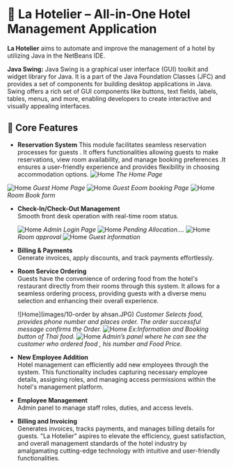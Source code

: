 # 🏨 La Hotelier – All-in-One Hotel Management Application

**La Hotelier** aims to automate and improve the management of a hotel by utilizing Java in the NetBeans IDE. 

**Java Swing:** Java Swing is a graphical user interface (GUI) toolkit and widget library for Java. It is a part of the Java Foundation Classes (JFC) and provides a set of components for building desktop applications in Java. Swing offers a rich set of GUI components like buttons, text fields, labels, tables, menus, and more, enabling developers to create interactive and visually appealing interfaces.


## 🔑 Core Features

- **Reservation System**
  This module facilitates seamless reservation processes for guests . It offers functionalities allowing guests to make reservations, view room availability, and manage booking preferences .It ensures a user-friendly experience and provides flexibility in choosing accommodation options.
  ![Home](images/1.JPG)
*The Home Page*

![Home](images/3.JPG)
*Guest Home Page*
![Home](images/4.JPG)
*Guest Eoom booking Page*
![Home](images/5.JPG)
*Room Book form*

- **Check-In/Check-Out Management**  
  Smooth front desk operation with real-time room status.

  ![Home](images/2.JPG)
*Admin Login Page*
![Home](images/5-dashboard.JPG)
*Pending Allocation....*
![Home](images/6-approval.JPG)
*Room approval*
![Home](images/7.JPG)
*Guest information*

- **Billing & Payments**  
  Generate invoices, apply discounts, and track payments effortlessly.

- **Room Service Ordering**  
  Guests have the convenience of ordering food from the hotel's restaurant directly from their rooms through this system. It allows for a seamless ordering process,   providing guests with a diverse menu selection and enhancing their overall experience.

  ![Home](images/10-order by ahsan.JPG)
*Customer Selects food, provides phone number and places order. The order successful message confirms the Order.*
![Home](images/11.JPG)
*Ex:Information and Booking button of Thai food.*
![Home](images/12.JPG)
  *Admin’s panel where he can see the customer who ordered food , his number and Food Price.*


- **New Employee Addition**  
  Hotel management can efficiently add new employees through the system. This functionality includes capturing necessary employee details, assigning roles, and managing access permissions within the hotel's management platform.

- **Employee Management**  
  Admin panel to manage staff roles, duties, and access levels.

- **Billing and Invoicing**  
  Generates invoices, tracks payments, and manages billing details for guests. "La Hotelier" aspires to elevate the efficiency, guest satisfaction, and overall management standards of the hotel industry by amalgamating cutting-edge technology with intuitive and user-friendly functionalities.




